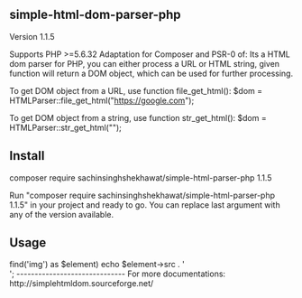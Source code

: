 
simple-html-dom-parser-php
---------------------------

Version 1.1.5

Supports PHP >=5.6.32
Adaptation for Composer and PSR-0 of:
Its a HTML dom parser for PHP, you can either process a URL or HTML string, given function will return a DOM object, 
which can be used for further processing.

To get DOM object from a URL, use function file_get_html():
$dom = HTMLParser::file_get_html("https://google.com");
	
To get DOM object from a string, use function str_get_html():
$dom = HTMLParser::str_get_html("<html><head></head><body></body></html>");
	
	
Install
----------------------------------

composer require sachinsinghshekhawat/simple-html-parser-php 1.1.5

Run "composer require sachinsinghshekhawat/simple-html-parser-php 1.1.5" in your project and ready to go. You can 
replace last argument with any of the version available.



Usage
------------------------------
<?php

use sachinsinghshekhawat\SimpleHTMLDomParserPHP\HTMLParser;
require 'vendor/autoload.php'; //change path of your vendor autload file

$dom = HTMLParser::file_get_html("https://google.com");

foreach($dom->find('img') as $element) 
   echo $element->src . '<br>';

------------------------------

For more documentations:
	http://simplehtmldom.sourceforge.net/